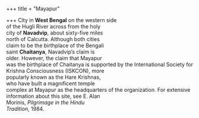 +++
title = "Mayapur"

+++
City in **West Bengal** on the western side  
of the Hugli River across from the holy  
city of **Navadvip**, about sixty-five miles  
north of Calcutta. Although both cities  
claim to be the birthplace of the Bengali  
saint **Chaitanya**, Navadvip’s claim is  
older. However, the claim that Mayapur  
was the birthplace of Chaitanya is supported by the International Society for  
Krishna Consciousness (ISKCON), more  
popularly known as the Hare Krishnas,  
who have built a magnificent temple  
complex at Mayapur as the headquarters of the organization. For extensive  
information about this site, see E. Alan  
Morinis, *Pilgrimage in the Hindu*  
*Tradition*, 1984.